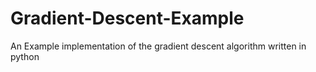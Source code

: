 # Gradient-Descent-Example
An Example implementation of the gradient descent algorithm written in python
